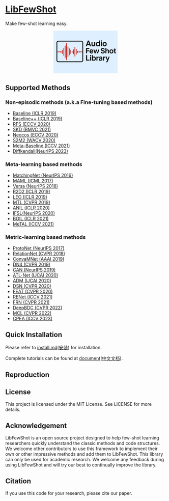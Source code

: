 # [LibFewShot](https://arxiv.org/abs/2109.04898)
Make few-shot learning easy.

<p align="center"><a href="https://libfewshot-en.readthedocs.io/en/latest/"><img src="./logo.png" alt="LibFewShot logo" width="40%"></a></p>


## Supported Methods
### Non-episodic methods (a.k.a Fine-tuning based methods)
+ [Baseline (ICLR 2019)](https://arxiv.org/abs/1904.04232)
+ [Baseline++ (ICLR 2019)](https://arxiv.org/abs/1904.04232)
+ [RFS (ECCV 2020)](https://arxiv.org/abs/2003.11539)
+ [SKD (BMVC 2021)](https://arxiv.org/abs/2006.09785)
+ [Negcos (ECCV 2020)](https://arxiv.org/abs/2003.12060)
+ [S2M2 (WACV 2020)](https://arxiv.org/abs/1907.12087)
+ [Meta-Baseline (ICCV 2021)](https://arxiv.org/abs/2003.04390)
+ [Diffkendall(NeurIPS 2023)](https://arxiv.org/abs/2307.15317)
### Meta-learning based methods
+ [MatchingNet (NeurIPS 2016)](https://arxiv.org/abs/1606.04080)
+ [MAML (ICML 2017)](https://arxiv.org/abs/1703.03400)
+ [Versa (NeurIPS 2018)](https://openreview.net/forum?id=HkxStoC5F7)
+ [R2D2 (ICLR 2019)](https://arxiv.org/abs/1805.08136)
+ [LEO (ICLR 2019)](https://arxiv.org/abs/1807.05960)
+ [MTL (CVPR 2019)](https://arxiv.org/abs/1812.02391)
+ [ANIL (ICLR 2020)](https://arxiv.org/abs/1909.09157)
+ [IFSL(NeurIPS 2020)](https://arxiv.org/abs/2009.13000)
+ [BOIL (ICLR 2021)](https://arxiv.org/abs/2008.08882)
+ [MeTAL (ICCV 2021)](https://arxiv.org/abs/2110.03909)
### Metric-learning based methods
+ [ProtoNet (NeurIPS 2017)](https://arxiv.org/abs/1703.05175)
+ [RelationNet (CVPR 2018)](https://arxiv.org/abs/1711.06025)
+ [ConvaMNet (AAAI 2019)](https://ojs.aaai.org//index.php/AAAI/article/view/4885)
+ [DN4 (CVPR 2019)](https://arxiv.org/abs/1903.12290)
+ [CAN (NeurIPS 2019)](https://arxiv.org/abs/1910.07677)
+ [ATL-Net (IJCAI 2020)](https://www.ijcai.org/proceedings/2020/0100.pdf)
+ [ADM (IJCAI 2020)](https://arxiv.org/abs/2002.00153)
+ [DSN (CVPR 2020)](https://openaccess.thecvf.com/content_CVPR_2020/papers/Simon_Adaptive_Subspaces_for_Few-Shot_Learning_CVPR_2020_paper.pdf)
+ [FEAT (CVPR 2020)](http://arxiv.org/abs/1812.03664)
+ [RENet (ICCV 2021)](https://arxiv.org/abs/2108.09666)
+ [FRN (CVPR 2021)](https://arxiv.org/abs/2012.01506)
+ [DeepBDC (CVPR 2022)](https://arxiv.org/abs/2204.04567)
+ [MCL (CVPR 2022)](http://openaccess.thecvf.com/content/CVPR2022/html/Liu_Learning_To_Affiliate_Mutual_Centralized_Learning_for_Few-Shot_Classification_CVPR_2022_paper.html)
+ [CPEA (ICCV 2023)](https://openaccess.thecvf.com/content/ICCV2023/papers/Hao_Class-Aware_Patch_Embedding_Adaptation_for_Few-Shot_Image_Classification_ICCV_2023_paper.pdf)

## Quick Installation

Please refer to [install.md](https://libfewshot-en.readthedocs.io/en/latest/install.html)([安装](https://libfewshot-en.readthedocs.io/zh_CN/latest/install.html)) for installation.

Complete tutorials can be found at [document](https://libfewshot-en.readthedocs.io/en/latest/)([中文文档](https://libfewshot-en.readthedocs.io/zh_CN/latest/index.html)).

## Reproduction


## License
This project is licensed under the MIT License. See LICENSE for more details.

## Acknowledgement
LibFewShot is an open source project designed to help few-shot learning researchers quickly understand the classic methods and code structures. We welcome other contributors to use this framework to implement their own or other impressive methods and add them to LibFewShot. This library can only be used for academic research. We welcome any feedback during using LibFewShot and will try our best to continually improve the library.

## Citation
If you use this code for your research, please cite our paper.



